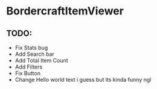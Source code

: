 # BordercraftItemViewer
## TODO:
- Fix Stats bug
- Add Search bar
- Add Total Item Count
- Add Filters
- Fix Button
- Change Hello world text i guess but its kinda funny ngl
